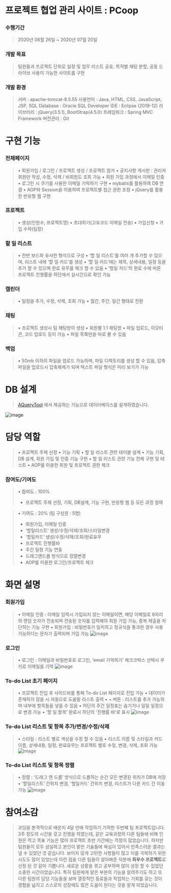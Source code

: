 # 프로젝트 협업 관리 사이트 : PCoop

### 수행기간
  > 2020년 06월 26일 ~ 2020년 07월 20일
  > 
### 개발 목표
  > 팀원들과 프로젝트 단위로 일정 및 업무 리스트 공유, 목적별 채팅 분할, 공동 드라이브 사용이 가능한 사이트를 구현
  > 
### 개발 환경

  > 서버 : apache-tomcat-8.5.55
사용언어 : Java, HTML, CSS, JavaScript, JSP, SQL
Database : Oracle SQL Developer
IDE : Eclipse (2019-12)
라이브러리 :  jQuery(3.5.1), BootStrap(4.5.0)
프레임워크 :  Spring MVC Framework
버전관리 : Git


# 구현 기능
 
### 전체페이지
 >• 회원가입 / 로그인 / 프로젝트 생성 / 프로젝트 참가
 • 공지사항 게시판 : 관리자 회원만 작성, 수정, 삭제 / 비회원도 조회 가능
 • 회원 가입 과정에서 이메일 인증
 • 로그인 시 쿠기를 사용한 이메일 기억하기 구현
 • mybatis를 활용하여 DB 연결
 • AOP와 Session을 이용하여 프로젝트별 접근 권한 조정
 • jQuery를 활용한 반응형 웹 구현

### 프로젝트
>• 생성(인원수, 프로젝트명)
• 초대하기(고유코드 이메일 전송)
• 가입신청
• 가입 수락(팀장)

### 할 일 리스트
>• 칸반 보드와 유사한 형식으로 구성
• ‘할 일 리스트’를 여러 개 추가할 수 있으며, 리스트 내에 ‘할 일 카드’를 생성
•  ‘할 일 카드’에는 제목, 상세내용, 일정 등을 추가 할 수 있으며 완료 유무를 체크 할 수 있음
• ‘할일 카드’의 완료 수에 따른 프로젝트 진행률을 하단에서 실시간으로 확인 가능

### 캘린더
>• 일정을 추가, 수정, 삭제, 조회 가능
• 월간, 주간, 일간 형태로 전환

### 채팅
>• 프로젝트 생성시 팀 채팅방이 생성
• 회원별 1:1 채팅방
•  파일 업로드, 이모티콘, 코드 업로드 등이 가능
• 파일 목록만을 따로 볼 수 있음

### 백업
>• 50mb 이하의 파일을 업로드 가능하며, 파일 디렉토리를 생성 할 수 있음, 압축파일을 업로드시 압축해제가 되며 텍스트 파일 형식은 미리 보기가 가능


# DB 설계
>[AQueryTool](https://aquerytool.com/) 에서 제공하는 기능으로 데이터베이스를 설게하였습니다.
>
![image](https://user-images.githubusercontent.com/61821190/91650632-eb42db80-eabc-11ea-9f26-9d135ff84270.png)


# 담당 역할

>•  프로젝트 주제 선정
•  기능 기획
•  할 일 리스트 관련 테이블 설계
• 기능 기획, DB 설계, 회원 가입 및 인증 기능 구현
•  할 일 리스트 관련 기능 전체 구현 및 테스트
•  AOP를 이용한 회원 및 프로젝트 권한 체크


### 참여도/기여도

>• 참여도 : 100%
>- 프로젝트 주제 선정, 기획, DB설계, 기능 구현, 반응형 웹 등 모든 과정 참여

>• 기여도 : 20% (팀 구성원 : 5명)
>- 회원가입, 이메일 인증
>- ‘할일리스트’ 생성/수정/삭제/조회/스타일변경
>- ‘할일카드’ 생성/수정/삭제/조회/완료유무
>- 프로젝트 진행률바
>- 주간 일정 기능 연동
>- 드래그앤드롭 방식으로 정렬변경
>- AOP를 이용한 로그인/프로젝트 체크



# 화면 설명

### 회원가입
>• 이메일 인증 : 이메일 입력시 가입되지 않는 이메일이면, 해당 이메일로 6자리의 랜덤 숫자가 전송되며 전송된 숫자를 입력해야 회원 가입 가능, 중복 제출을 차단하는 기능 구현
• 회원가입 : 비밀번호가 일치하고 정규식을 통과한 경우 사용가능하다는 문자가 출력되며 가입 가능
![image](https://user-images.githubusercontent.com/61821190/91650840-ab312800-eabf-11ea-99f8-ab097521ddc7.png)

### 로그인
>• 로그인 : 이메일과 비밀번호로 로그인, ‘email 기억하기’ 체크크박스 선택시 쿠키로 이메일을 기억
![image](https://user-images.githubusercontent.com/61821190/91650842-ad938200-eabf-11ea-9fe0-e7064ac5d0b5.png)

### To-do List 초기 페이지
>• 프로젝트 진입 후 사이드바를 통해 To-do List 페이지로 진입 가능
• 데이터가 존재하지 않을 시 자동으로 도움말 리스트 출력
• + 버튼 : 리스트를 추가 가능하며 내부에 항목들을 넣을 수 있음
• 하단의 주간 일정표는 숨기거나 일일 일정으로 변경 가능
• ‘할 일 항목’ 완료시 하단의 '진행률 바'로 표시
![image](https://user-images.githubusercontent.com/61821190/91650965-6908e600-eac1-11ea-9279-3aa93f5ffa1d.png)


### To-do List 리스트 및 항목 추가/변경/수정/삭제
>• 스타일 : 리스트 별로 색상을 수정 할 수 있음
• 리스트 이름 및 스타일과 카드 이름, 상세내용, 일정, 완료유무는 프로젝트 별로 수정, 변경, 삭제, 조회 가능
![image](https://user-images.githubusercontent.com/61821190/91650955-555d7f80-eac1-11ea-9380-d2e6020b5e6c.png)

### To-do List 리스트 및 항목 정렬
>• 정렬 : ‘드래그 앤 드롭’ 방식으로 드롭하는 순간 모든 변경된 위치가 DB에 저장
• ‘할일리스트’ 간위치 변경, ‘할일카드’ 간위치 변경, 리스트가 다른 카드 간 이동 가능
![image](https://user-images.githubusercontent.com/61821190/91650974-a40b1980-eac1-11ea-9aee-d509e1e4e1ef.png)



# 참여소감

>코딩을 본격적으로 배운지 4달 만에 작업하기 기작한 두번째 팀 프로젝트입니다. 3주 정도의 시간을 갖고 진행을 하였는데, 같은 교육과정의 다른 팀들에 비해 인원은 적고 목표 기능은 많아 프로젝트 초반 기간에는 걱정이 많았습니다. 하지만 팀원들이 모두 성실하고 본인이 맡은 기술들에 욕심이 있어서 만족스러운 결과는 낼 수 있었던 것 같습니다. 보이지 않게 고민한 사항들이 많고 이를 극복하기 위한 시도도 많이 있었는데 이런 점을 다른 팀들이 알아봐준 덕분에 **최우수 프로젝트**로 선정 된 것 같아 기쁩니다. 새로운 상황을 겪고 공부하며 많이 성장 할 수 있었던 소중한 시간이었습니다. 특히 팀원에게 맡은 부분의 기능을 알려주기도 하고 또 다른 팀원의 담당 기능들을 보며 열정적인 동료들과 작업하는 기회를 갖는 것이 경험을 넓히고 스스로의 성장에도 많은 도움이 된다는 것을 알게 되었습니다.

<!--stackedit_data:
eyJoaXN0b3J5IjpbMTk0MzY1MTk2NSwtMjY0NDczNjAxLC0xMj
kzMDYwNjc0LDI3Mjk4MDMyN119
-->
